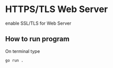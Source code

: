 # HTTPS/TLS Web Server

enable SSL/TLS for Web Server

## How to run program

On terminal type 
```sh
go run .
```



